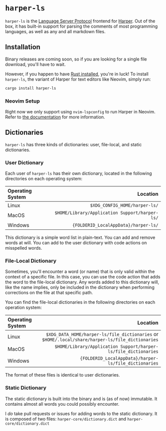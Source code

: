 # `harper-ls`

`harper-ls` is the [Language Server Protocol](https://microsoft.github.io/language-server-protocol/) frontend for [Harper](https://harper.elijahpotter.dev).
Out of the box, it has built-in support for parsing the comments of most programming languages, as well as any and all markdown files.

## Installation

Binary releases are coming soon, so if you are looking for a single file download, you'll have to wait.

However, if you happen to have [Rust installed](https://www.rust-lang.org/tools/install), you're in luck!
To install `harper-ls`, the variant of Harper for text editors like Neovim, simply run:

```bash
cargo install harper-ls
```

### Neovim Setup

Right now we only support using `nvim-lspconfig` to run Harper in Neovim.
Refer to [the documentation](https://github.com/neovim/nvim-lspconfig/blob/master/doc/server_configurations.md#harper_ls) for more information.

## Dictionaries

`harper-ls` has three kinds of dictionaries: user, file-local, and static dictionaries.

### User Dictionary

Each user of `harper-ls` has their own dictionary, located in the following directories on each operating system:

| Operating System |                                       Location |
| :--------------- | ---------------------------------------------: |
| Linux            |                  `$XDG_CONFIG_HOME/harper-ls/` |
| MacOS            | `$HOME/Library/Application Support/harper-ls/` |
| Windows          |           `{FOLDERID_LocalAppData}/harper-ls/` |

This dictionary is a simple word list in plain-text.
You can add and remove words at will.
You can add to the user dictionary with code actions on misspelled words.

### File-Local Dictionary

Sometimes, you'll encounter a word (or name) that is only valid within the context of a specific file.
In this case, you can use the code action that adds the word to the file-local dictionary.
Any words added to this dictionary will, like the name implies, only be included in the dictionary when performing corrections on the file at that specific path.

You can find the file-local dictionaries in the following directories on each operation system:

| Operating System |                                                                                         Location |
| :--------------- | -----------------------------------------------------------------------------------------------: |
| Linux            | `$XDG_DATA_HOME/harper-ls/file_dictionaries` or `$HOME/.local/share/harper-ls/file_dictionaries` |
| MacOS            |                                  `$HOME/Library/Application Support/harper-ls/file_dictionaries` |
| Windows          |                                            `{FOLDERID_LocalAppData}/harper-ls/file_dictionaries` |

The format of these files is identical to user dictionaries.

### Static Dictionary

The static dictionary is built into the binary and is (as of now) immutable.
It contains almost all words you could possibly encounter.

I _do_ take pull requests or issues for adding words to the static dictionary.
It is composed of two files: `harper-core/dictionary.dict` and `harper-core/dictionary.dict`
